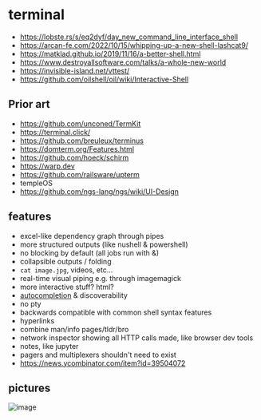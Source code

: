 # terminal

* https://lobste.rs/s/eq2dyf/day_new_command_line_interface_shell
* https://arcan-fe.com/2022/10/15/whipping-up-a-new-shell-lashcat9/
* https://matklad.github.io/2019/11/16/a-better-shell.html
* https://www.destroyallsoftware.com/talks/a-whole-new-world
* https://invisible-island.net/vttest/
* https://github.com/oilshell/oil/wiki/Interactive-Shell

## Prior art
* https://github.com/unconed/TermKit
* https://terminal.click/
* https://github.com/breuleux/terminus
* https://domterm.org/Features.html
* https://github.com/hoeck/schirm
* https://warp.dev
* https://github.com/railsware/upterm
* templeOS
* https://github.com/ngs-lang/ngs/wiki/UI-Design


## features
* excel-like dependency graph through pipes
* more structured outputs (like nushell & powershell)
* no blocking by default (all jobs run with &)
* collapsible outputs / folding
* `cat image.jpg`, videos, etc...
* real-time visual piping e.g. through imagemagick
* more interactive stuff? html?
* [autocompletion](https://fig.io/) & discoverability
* no pty
* backwards compatible with common shell syntax features
* hyperlinks
* combine man/info pages/tldr/bro
* network inspector showing all HTTP calls made, like browser dev tools
* notes, like jupyter
* pagers and multiplexers shouldn't need to exist
* https://news.ycombinator.com/item?id=39504072

## pictures
![image](https://github.com/benwaffle/terminal/assets/1713819/9796cd61-8e2c-45e7-b4ae-c24ef8a10533)
